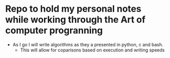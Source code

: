 # Repo to hold my personal notes while working through the Art of computer progranning

- As I go I will write algorithms as they a presented in python, c and bash.
    - This will allow for coparisons based on execution and writing speeds
